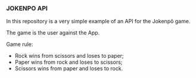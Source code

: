 ### JOKENPO API

In this repository is a very simple example of an API for the Jokenpô game.

The game is the user against the App.

Game rule:
* Rock wins from scissors and loses to paper;
* Paper wins from rock and loses to scissors;
* Scissors wins from paper and loses to rock.
